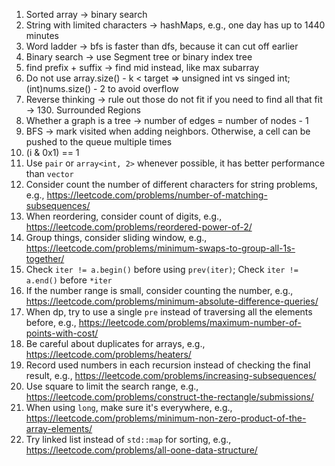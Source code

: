 1. Sorted array -> binary search
2. String with limited characters -> hashMaps, e.g., one day has up to 1440 minutes
3. Word ladder -> bfs is faster than dfs, because it can cut off earlier
4. Binary search -> use Segment tree or binary index tree
5. find prefix + suffix -> find mid instead, like max subarray
6. Do not use array.size() - k < target => unsigned int vs singed int; (int)nums.size() - 2 to avoid overflow
7. Reverse thinking -> rule out those do not fit if you need to find all that fit -> 130. Surrounded Regions
8. Whether a graph is a tree -> number of edges = number of nodes - 1
9. BFS -> mark visited when adding neighbors. Otherwise, a cell can be pushed to the queue multiple times
10. (i & 0x1) == 1
11. Use `pair` or `array<int, 2>` whenever possible, it has better performance than `vector`
12. Consider count the number of different characters for string problems, e.g., https://leetcode.com/problems/number-of-matching-subsequences/
13. When reordering, consider count of digits, e.g., https://leetcode.com/problems/reordered-power-of-2/
14. Group things, consider sliding window, e.g., https://leetcode.com/problems/minimum-swaps-to-group-all-1s-together/
15. Check `iter != a.begin()` before using `prev(iter)`; Check `iter != a.end()` before `*iter`
16. If the number range is small, consider counting the number, e.g., https://leetcode.com/problems/minimum-absolute-difference-queries/
17. When dp, try to use a single `pre` instead of traversing all the elements before, e.g., https://leetcode.com/problems/maximum-number-of-points-with-cost/
18. Be careful about duplicates for arrays, e.g., https://leetcode.com/problems/heaters/
19. Record used numbers in each recursion instead of checking the final result, e.g., https://leetcode.com/problems/increasing-subsequences/
20. Use square to limit the search range, e.g., https://leetcode.com/problems/construct-the-rectangle/submissions/
21. When using `long`, make sure it's everywhere, e.g., https://leetcode.com/problems/minimum-non-zero-product-of-the-array-elements/
22. Try linked list instead of `std::map` for sorting, e.g., https://leetcode.com/problems/all-oone-data-structure/